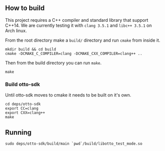 ## How to build

This project requires a C++ compiler and standard library that support C++14. We are currently testing it with `clang 3.5.1` and `libc++ 3.5.1` on Arch linux.

From the root directory make a `build/` directory and run `cmake` from inside it.

```
mkdir build && cd build
cmake -DCMAKE_C_COMPILER=clang -DCMAKE_CXX_COMPILER=clang++ ..
```

Then from the build directory you can run `make`.

```
make
```
### Build otto-sdk

Until otto-sdk moves to cmake it needs to be built on it's own.

```
cd deps/otto-sdk
export CC=clang
export CXX=clang++
make
```

## Running

```
sudo deps/otto-sdk/build/main `pwd`/build/libotto_test_mode.so
```

